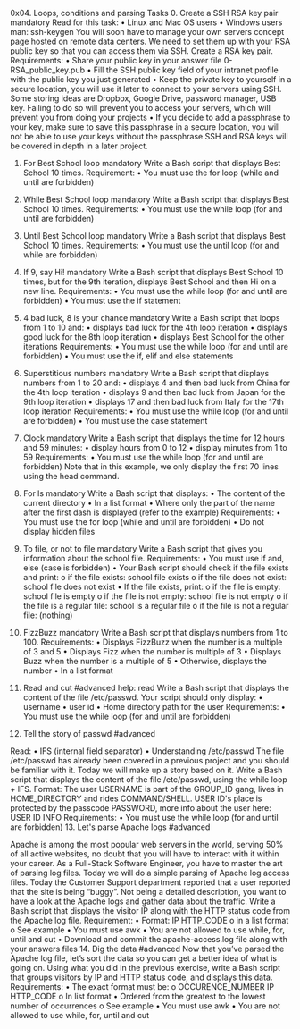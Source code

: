 0x04. Loops, conditions and parsing
Tasks
0. Create a SSH RSA key pair
mandatory
Read for this task:
•	Linux and Mac OS users
•	Windows users
man: ssh-keygen
You will soon have to manage your own servers concept page hosted on remote data centers. We need to set them up with your RSA public key so that you can access them via SSH.
Create a RSA key pair.
Requirements:
•	Share your public key in your answer file 0-RSA_public_key.pub
•	Fill the SSH public key field of your intranet profile with the public key you just generated
•	Keep the private key to yourself in a secure location, you will use it later to connect to your servers using SSH. Some storing ideas are Dropbox, Google Drive, password manager, USB key. Failing to do so will prevent you to access your servers, which will prevent you from doing your projects
•	If you decide to add a passphrase to your key, make sure to save this passphrase in a secure location, you will not be able to use your keys without the passphrase
SSH and RSA keys will be covered in depth in a later project.
1. For Best School loop
mandatory
Write a Bash script that displays Best School 10 times.
Requirement:
•	You must use the for loop (while and until are forbidden)
2. While Best School loop
mandatory
Write a Bash script that displays Best School 10 times.
Requirements:
•	You must use the while loop (for and until are forbidden)
3. Until Best School loop
mandatory
Write a Bash script that displays Best School 10 times.
Requirements:
•	You must use the until loop (for and while are forbidden)
4. If 9, say Hi!
mandatory
Write a Bash script that displays Best School 10 times, but for the 9th iteration, displays Best School and then Hi on a new line.
Requirements:
•	You must use the while loop (for and until are forbidden)
•	You must use the if statement
5. 4 bad luck, 8 is your chance
mandatory
Write a Bash script that loops from 1 to 10 and:
•	displays bad luck for the 4th loop iteration
•	displays good luck for the 8th loop iteration
•	displays Best School for the other iterations
Requirements:
•	You must use the while loop (for and until are forbidden)
•	You must use the if, elif and else statements

6. Superstitious numbers
mandatory
Write a Bash script that displays numbers from 1 to 20 and:
•	displays 4 and then bad luck from China for the 4th loop iteration
•	displays 9 and then bad luck from Japan for the 9th loop iteration
•	displays 17 and then bad luck from Italy for the 17th loop iteration
Requirements:
•	You must use the while loop (for and until are forbidden)
•	You must use the case statement
7. Clock
mandatory
Write a Bash script that displays the time for 12 hours and 59 minutes:
•	display hours from 0 to 12
•	display minutes from 1 to 59
Requirements:
•	You must use the while loop (for and until are forbidden)
Note that in this example, we only display the first 70 lines using the head command.
8. For ls
mandatory
Write a Bash script that displays:
•	The content of the current directory
•	In a list format
•	Where only the part of the name after the first dash is displayed (refer to the example)
Requirements:
•	You must use the for loop (while and until are forbidden)
•	Do not display hidden files
9. To file, or not to file
mandatory
Write a Bash script that gives you information about the school file.
Requirements:
•	You must use if and, else (case is forbidden)
•	Your Bash script should check if the file exists and print:
o	if the file exists: school file exists
o	if the file does not exist: school file does not exist
•	If the file exists, print:
o	if the file is empty: school file is empty
o	if the file is not empty: school file is not empty
o	if the file is a regular file: school is a regular file
o	if the file is not a regular file: (nothing)
10. FizzBuzz
mandatory
Write a Bash script that displays numbers from 1 to 100.
Requirements:
•	Displays FizzBuzz when the number is a multiple of 3 and 5
•	Displays Fizz when the number is multiple of 3
•	Displays Buzz when the number is a multiple of 5
•	Otherwise, displays the number
•	In a list format
11. Read and cut
#advanced
help: read
Write a Bash script that displays the content of the file /etc/passwd.
Your script should only display:
•	username
•	user id
•	Home directory path for the user
Requirements:
•	You must use the while loop (for and until are forbidden)
12. Tell the story of passwd
#advanced

Read:
•	IFS (internal field separator)
•	Understanding /etc/passwd
The file /etc/passwd has already been covered in a previous project and you should be familiar with it. Today we will make up a story based on it.
Write a Bash script that displays the content of the file /etc/passwd, using the while loop + IFS.
Format: The user USERNAME is part of the GROUP_ID gang, lives in HOME_DIRECTORY and rides COMMAND/SHELL. USER ID's place is protected by the passcode PASSWORD, more info about the user here: USER ID INFO
Requirements:
•	You must use the while loop (for and until are forbidden)
13. Let's parse Apache logs
#advanced
 
Apache is among the most popular web servers in the world, serving 50% of all active websites, no doubt that you will have to interact with it within your career.
As a Full-Stack Software Engineer, you have to master the art of parsing log files. Today we will do a simple parsing of Apache log access files.
Today the Customer Support department reported that a user reported that the site is being “buggy”. Not being a detailed description, you want to have a look at the Apache logs and gather data about the traffic.
Write a Bash script that displays the visitor IP along with the HTTP status code from the Apache log file.
Requirement:
•	Format: IP HTTP_CODE
o	in a list format
o	See example
•	You must use awk
•	You are not allowed to use while, for, until and cut
•	Download and commit the apache-access.log file along with your answers files
14. Dig the data
#advanced
Now that you’ve parsed the Apache log file, let’s sort the data so you can get a better idea of what is going on.
Using what you did in the previous exercise, write a Bash script that groups visitors by IP and HTTP status code, and displays this data.
Requirements:
•	The exact format must be:
o	OCCURENCE_NUMBER IP HTTP_CODE
o	In list format
•	Ordered from the greatest to the lowest number of occurrences
o	See example
•	You must use awk
•	You are not allowed to use while, for, until and cut
